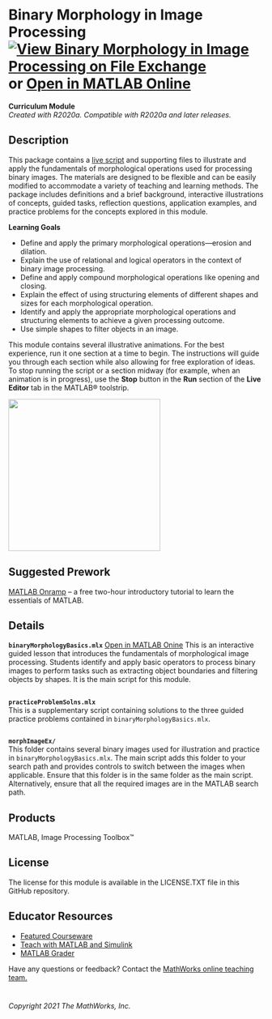 # Binary Morphology in Image Processing [![View Binary Morphology in Image Processing on File Exchange](https://www.mathworks.com/matlabcentral/images/matlab-file-exchange.svg)](https://www.mathworks.com/matlabcentral/fileexchange/94590-binary-morphology-in-image-processing) or [Open in MATLAB Online](https://matlab.mathworks.com/open/github/v1?repo=MathWorks-Teaching-Resources/Morphology-in-Image-Processing&project=Morphology.prj)
**Curriculum Module**  
_Created with R2020a. Compatible with R2020a and later releases._  

## Description ##
This package contains a  [live script](https://www.mathworks.com/products/matlab/live-editor.html) and supporting files to illustrate and apply the fundamentals of morphological operations used for processing binary images. The materials are designed to be flexible and can be easily modified to accommodate a variety of teaching and learning methods. The package includes definitions and a brief background, interactive illustrations of concepts, guided tasks, reflection questions, application examples, and practice problems for the concepts explored in this module.

**Learning Goals**
- Define and apply the primary morphological operations—erosion and dilation.
- Explain the use of relational and logical operators in the context of binary image processing.
- Define and apply compound morphological operations like opening and closing.
- Explain the effect of using structuring elements of different shapes and sizes for each morphological operation.
- Identify and apply the appropriate morphological operations and structuring elements to achieve a given processing outcome.
- Use simple shapes to filter objects in an image.

This module contains several illustrative animations. For the best experience, run it one section at a time to begin. The instructions will guide you through each section while also allowing for free exploration of ideas.
To stop running the script or a section midway (for example, when an animation is in progress), use the **Stop** button in the **Run** section of the **Live Editor** tab in the MATLAB® toolstrip.  

<img src="https://user-images.githubusercontent.com/81376570/121722348-55a89380-cab3-11eb-962e-0b071db7964e.gif" width="300" height="300" />

## Suggested Prework ## 
[MATLAB Onramp](https://www.mathworks.com/learn/tutorials/matlab-onramp.html) – a free two-hour introductory tutorial to learn the essentials of MATLAB.  

## Details ##

**`binaryMorphologyBasics.mlx`**  [Open in MATLAB Onine](https://matlab.mathworks.com/open/github/v1?repo=MathWorks-Teaching-Resources/Morphology-in-Image-Processing&project=Morphology.prj)
This is an interactive guided lesson that introduces the fundamentals of morphological image processing. Students identify and apply basic operators to process binary images to perform tasks such as extracting object boundaries and filtering objects by shapes. It is the main script for this module.  

## ##
**`practiceProblemSolns.mlx`**  
This is a supplementary script containing solutions to the three guided practice problems contained in `binaryMorphologyBasics.mlx`.  

## ##
**`morphImageEx/`**  
This folder contains several binary images used for illustration and practice in `binaryMorphologyBasics.mlx`. The main script adds this folder to your search path and provides controls to switch between the images when applicable. Ensure that this folder is in the same folder as the main script. Alternatively, ensure that all the required images are in the MATLAB search path.

## Products ##
MATLAB, Image Processing Toolbox™

## License ##
The license for this module is available in the LICENSE.TXT file in this GitHub repository.

## Educator Resources ##
* [Featured Courseware](https://www.mathworks.com/academia/courseware/course-materials.html)
* [Teach with MATLAB and Simulink](https://www.mathworks.com/academia/educators.html)
* [MATLAB Grader](https://www.mathworks.com/products/matlab-grader.html)

Have any questions or feedback? Contact the <a href="mailto:onlineteaching@mathworks.com">MathWorks online teaching team.</a>
# #

_Copyright 2021 The MathWorks, Inc._
